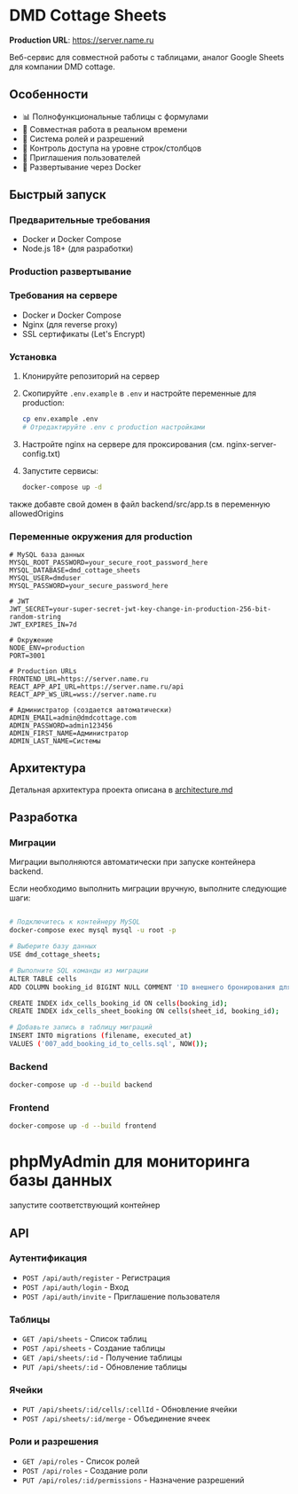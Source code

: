 # DMD Cottage Sheets

**Production URL**: https://server.name.ru

Веб-сервис для совместной работы с таблицами, аналог Google Sheets для компании DMD cottage.

## Особенности

- 📊 Полнофункциональные таблицы с формулами
- 👥 Совместная работа в реальном времени
- 🔐 Система ролей и разрешений
- 🎯 Контроль доступа на уровне строк/столбцов
- 📧 Приглашения пользователей
- 🐳 Развертывание через Docker

## Быстрый запуск

### Предварительные требования
- Docker и Docker Compose
- Node.js 18+ (для разработки)

### Production развертывание

### Требования на сервере
- Docker и Docker Compose
- Nginx (для reverse proxy)
- SSL сертификаты (Let's Encrypt)

### Установка

1. Клонируйте репозиторий на сервер
2. Скопируйте `.env.example` в `.env` и настройте переменные для production:
   ```bash
   cp env.example .env
   # Отредактируйте .env с production настройками
   ```

3. Настройте nginx на сервере для проксирования (см. nginx-server-config.txt)

4. Запустите сервисы:
   ```bash
   docker-compose up -d
   ```
также добавте свой домен в файл backend/src/app.ts в переменную allowedOrigins



### Переменные окружения для production

```env
# MySQL база данных
MYSQL_ROOT_PASSWORD=your_secure_root_password_here
MYSQL_DATABASE=dmd_cottage_sheets
MYSQL_USER=dmduser
MYSQL_PASSWORD=your_secure_password_here

# JWT
JWT_SECRET=your-super-secret-jwt-key-change-in-production-256-bit-random-string
JWT_EXPIRES_IN=7d

# Окружение
NODE_ENV=production
PORT=3001

# Production URLs
FRONTEND_URL=https://server.name.ru
REACT_APP_API_URL=https://server.name.ru/api
REACT_APP_WS_URL=wss://server.name.ru

# Администратор (создается автоматически)
ADMIN_EMAIL=admin@dmdcottage.com
ADMIN_PASSWORD=admin123456
ADMIN_FIRST_NAME=Администратор
ADMIN_LAST_NAME=Системы
```

## Архитектура

Детальная архитектура проекта описана в [architecture.md](./architecture.md)

## Разработка

### Миграции

Миграции выполняются автоматически при запуске контейнера backend.

Если необходимо выполнить миграции вручную, выполните следующие шаги:

```bash

# Подключитесь к контейнеру MySQL
docker-compose exec mysql mysql -u root -p

# Выберите базу данных
USE dmd_cottage_sheets;

# Выполните SQL команды из миграции
ALTER TABLE cells 
ADD COLUMN booking_id BIGINT NULL COMMENT 'ID внешнего бронирования для связи с webhook данными';

CREATE INDEX idx_cells_booking_id ON cells(booking_id);
CREATE INDEX idx_cells_sheet_booking ON cells(sheet_id, booking_id);

# Добавьте запись в таблицу миграций
INSERT INTO migrations (filename, executed_at) 
VALUES ('007_add_booking_id_to_cells.sql', NOW());
```




### Backend
```bash
docker-compose up -d --build backend

```

### Frontend
```bash
docker-compose up -d --build frontend
```
# phpMyAdmin для мониторинга базы данных
запустите соответствующий контейнер 
## API

### Аутентификация
- `POST /api/auth/register` - Регистрация
- `POST /api/auth/login` - Вход
- `POST /api/auth/invite` - Приглашение пользователя

### Таблицы
- `GET /api/sheets` - Список таблиц
- `POST /api/sheets` - Создание таблицы
- `GET /api/sheets/:id` - Получение таблицы
- `PUT /api/sheets/:id` - Обновление таблицы

### Ячейки
- `PUT /api/sheets/:id/cells/:cellId` - Обновление ячейки
- `POST /api/sheets/:id/merge` - Объединение ячеек

### Роли и разрешения
- `GET /api/roles` - Список ролей
- `POST /api/roles` - Создание роли
- `PUT /api/roles/:id/permissions` - Назначение разрешений 